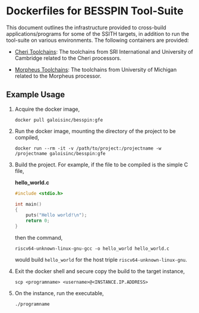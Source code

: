 # Dockerfiles for BESSPIN Tool-Suite

This document outlines the infrastructure provided to cross-build applications/programs for
some of the SSITH targets, in addition to run the tool-suite on various environments. The following containers are provided:

- [Cheri Toolchains](./cheri/README.md): The toolchains from SRI International and University of Cambridge related to the Cheri processors. 

- [Morpheus Toolchains](./michigan/README.md): The toolchains from University of Michigan related to the Morpheus processor.

## Example Usage

1. Acquire the docker image,
    ```
    docker pull galoisinc/besspin:gfe
    ```

2. Run the docker image, mounting the directory of the project to be compiled,
    ```
   docker run --rm -it -v /path/to/project:/projectname -w /projectname galoisinc/besspin:gfe
   ```
   
3. Build the project. For example, if the file to be compiled is the simple C file,
    
    **hello_world.c**   
    ```c
    #include <stdio.h>
    
    int main()
    {
        puts("Hello world!\n");
        return 0;
    }
    ```
   
    then the command,
   
    ```
    riscv64-unknown-linux-gnu-gcc -o hello_world hello_world.c
    ```
   
    would build `hello_world` for the host triple `riscv64-unknown-linux-gnu`.

4. Exit the docker shell and secure copy the build to the target instance,

    ```
    scp <programname> <username>@<INSTANCE.IP.ADDRESS>
    ```

5. On the instance, run the executable,

    ```
    ./programname
    ```
